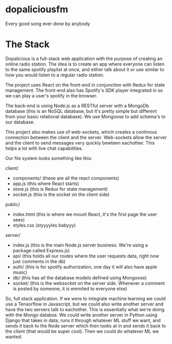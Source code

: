 # dopaliciousfm

Every good song ever done by anybody

# The Stack

Dopalicious is a full-stack web application with the purpose of creating an online radio station. The idea is to create an app where everyone can listen to the same spotify playlist at once, and either talk about it or use similar to how you would listen to a regular radio station.

The project uses React on the front-end in conjunction with Redux for state management. The front-end also has Spotify's SDK player integrated in so we can play a user's spotify in the browser.

The back-end is using Node.js as a RESTful server with a MongoDb database (this is an NoSQL database, but it's pretty simple but different from your basic relational database). We use Mongoose to add schema's to our database.

This project also makes use of web-sockets, which creates a continous connection between the client and the server. Web-sockets allow the server and the client to send messages very quickly bewteen eachother. This helps a lot with live chat capabilities.

Our file system looks something like this:

client/

- components/ (these are all the react components)
- app.js (this where React starts)
- store.js (this is Redux for state management)
- socket.js (this is the socket on the client side)

public/

- index.html (this is where we mount React, it's the first page the user sees)
- styles.css (styyyyles babyyy)

server/

- index.js (this is the main Node.js server business. We're using a package called Express.js)
- api/ (this holds all our routes where the user requests data, right now just comments in the db)
- auth/ (this is for spotify authorization, one day it will also have apple music)
- db/ (this has all the database models defined using Mongoose)
- socket/ (this is the websocket on the server side. Whenever a comment is posted by someone, it is emmited to everyone else)

So, full stack application. If we were to integrate machine learning we could use a Tensorflow in Javascript, but we could also write another server and have the two servers talk to eachother. This is essentially what we're doing with the Mongo databse. We could write another server in Python using Django that takes in data, runs it through whatever ML stuff we want, and sends it back to the Node server which then looks at in and sends it back to the client (that would be super cool). Then we could do whatever ML we wanted.
